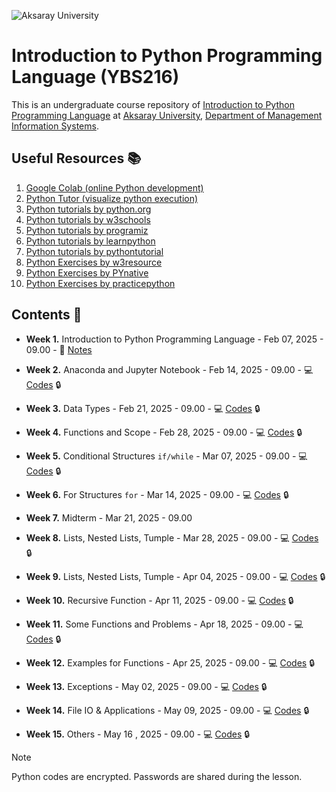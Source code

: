 ![Aksaray University](https://www.aksaray.edu.tr/tema/basic/img//logo.png)
# Introduction to Python Programming Language (YBS216)

This is an undergraduate course repository of [Introduction to Python Programming Language](https://volkansoner.github.io/teaching.html) at [Aksaray University](https://www.aksaray.edu.tr/?l=en), [Department of Management Information Systems](https://ybs.aksaray.edu.tr/).

## Useful Resources :books:

1. [Google Colab (online Python development)](https://colab.research.google.com)
2. [Python Tutor (visualize python execution)](https://pythontutor.com/visualize.html#mode=edit) 
3. [Python tutorials by python.org](https://docs.python.org/3/tutorial/) 
4. [Python tutorials by w3schools](https://www.w3schools.com/python/) 
5. [Python tutorials by programiz](https://www.programiz.com/python-programming/)
6. [Python tutorials by learnpython](https://www.learnpython.org)
7. [Python tutorials by pythontutorial](https://www.pythontutorial.net)
8. [Python Exercises by w3resource](https://www.w3resource.com/python-exercises/) 
9. [Python Exercises by PYnative](https://pynative.com/python-exercises-with-solutions/)
10. [Python Exercises by practicepython](https://www.practicepython.org) 

## Contents 📂

* **Week 1.** Introduction to Python Programming Language - Feb 07, 2025 - 09.00 - 📖 [Notes](https://volkansoner.github.io/files/YBS216/Week1.rar)

* **Week 2.** Anaconda and Jupyter Notebook - Feb 14, 2025 - 09.00 - :computer: [Codes](https://volkansoner.github.io/files/YBS216/Week2.rar) :lock:

* **Week 3.** Data Types - Feb 21, 2025 - 09.00 - :computer: [Codes](https://volkansoner.github.io/files/YBS216/Week3.rar) :lock:

* **Week 4.** Functions and Scope - Feb 28, 2025 - 09.00 - :computer: [Codes](https://volkansoner.github.io/files/YBS216/Week4.rar) :lock:

* **Week 5.** Conditional Structures `if/while` - Mar 07, 2025 - 09.00 - :computer: [Codes](https://volkansoner.github.io/files/YBS216/Week5.rar) :lock:

* **Week 6.** For Structures `for` - Mar 14, 2025 - 09.00 - :computer: [Codes](https://volkansoner.github.io/files/YBS216/Week6.rar) :lock:

* **Week 7.** Midterm  - Mar 21, 2025 - 09.00 

* **Week 8.** Lists, Nested Lists, Tumple - Mar 28, 2025 - 09.00 - :computer: [Codes](https://volkansoner.github.io/files/YBS216/Week8.rar) :lock:

* **Week 9.** Lists, Nested Lists, Tumple - Apr 04, 2025 - 09.00 - :computer: [Codes](https://volkansoner.github.io/files/YBS216/Week8.rar) :lock:

 * **Week 10.** Recursive Function - Apr 11, 2025 - 09.00 - :computer: [Codes](https://volkansoner.github.io/files/YBS216/Week10.rar) :lock:

* **Week 11.** Some Functions and Problems - Apr 18, 2025 - 09.00 - :computer: [Codes](https://volkansoner.github.io/files/YBS216/Week11.rar) :lock:

* **Week 12.** Examples for Functions - Apr 25, 2025 - 09.00 - :computer: [Codes](https://volkansoner.github.io/files/YBS216/Week12.rar) :lock:

* **Week 13.** Exceptions - May 02, 2025 - 09.00 - :computer: [Codes](https://volkansoner.github.io/files/YBS216/Week13.rar) :lock:

* **Week 14.** File IO & Applications - May 09, 2025 - 09.00 - :computer: [Codes](https://volkansoner.github.io/files/YBS216/Week14.rar) :lock:

* **Week 15.** Others - May 16 , 2025 - 09.00 - :computer: [Codes](https://volkansoner.github.io/files/YBS216/Week15.rar) :lock:

> [!NOTE]
> Python codes are encrypted. Passwords are shared during the lesson.
